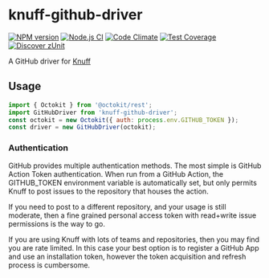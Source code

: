 # knuff-github-driver

[![NPM version](https://img.shields.io/npm/v/@acuminous/knuff-github-driver.svg?style=flat-square)](https://www.npmjs.com/package/@acuminous/knuff-github-driver)
[![Node.js CI](https://github.com/acuminous/knuff-github-driver/workflows/Node.js%20CI/badge.svg)](https://github.com/acuminous/knuff-github-driver/actions?query=workflow%3A%22Node.js+CI%22)
[![Code Climate](https://codeclimate.com/github/acuminous/knuff-github-driver/badges/gpa.svg)](https://codeclimate.com/github/acuminous/knuff-github-driver)
[![Test Coverage](https://codeclimate.com/github/acuminous/knuff-github-driver/badges/coverage.svg)](https://codeclimate.com/github/acuminous/knuff-github-driver/coverage)
[![Discover zUnit](https://img.shields.io/badge/Discover-zUnit-brightgreen)](https://www.npmjs.com/package/zunit)

A GitHub driver for [Knuff](https://www.npmjs.com/package/knuff-github-driver)

## Usage
```js
import { Octokit } from '@octokit/rest';
import GitHubDriver from 'knuff-github-driver';
const octokit = new Octokit({ auth: process.env.GITHUB_TOKEN });
const driver = new GitHubDriver(octokit);
```

### Authentication
GitHub provides multiple authentication methods. The most simple is GitHub Action Token authentication. When run from a GitHub Action, the GITHUB_TOKEN environment variable is automatically set, but only permits Knuff to post issues to the repository that houses the action.

If you need to post to a different repository, and your usage is still moderate, then a fine grained personal access token with read+write issue permissions is the way to go.

If you are using Knuff with lots of teams and repositories, then you may find you are rate limited. In this case your best option is to register a GitHub App and use an installation token, however the token acquisition and refresh process is cumbersome.
